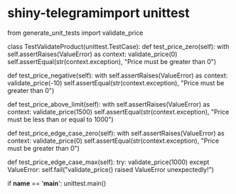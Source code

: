 # shiny-telegramimport unittest
from generate_unit_tests import validate_price

class TestValidateProduct(unittest.TestCase):
  def test_price_zero(self):
    with self.assertRaises(ValueError) as context:
      validate_price(0)
    self.assertEqual(str(context.exception), "Price must be greater than 0")

  def test_price_negative(self):
    with self.assertRaises(ValueError) as context:
      validate_price(-10)
    self.assertEqual(str(context.exception), "Price must be greater than 0")

  def test_price_above_limit(self):
    with self.assertRaises(ValueError) as context:
      validate_price(1500)
    self.assertEqual(str(context.exception), "Price must be less than or equal to 1000")

  def test_price_edge_case_zero(self):
    with self.assertRaises(ValueError) as context:
      validate_price(0)
    self.assertEqual(str(context.exception), "Price must be greater than 0")

  def test_price_edge_case_max(self):
    try:
      validate_price(1000)
    except ValueError:
      self.fail("validate_price() raised ValueError unexpectedly!")

if __name__ == '__main__':
  unittest.main()
